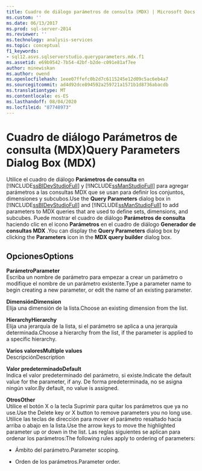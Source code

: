 ```yaml
---
title: Cuadro de diálogo parámetros de consulta (MDX) | Microsoft Docs
ms.custom: ''
ms.date: 06/13/2017
ms.prod: sql-server-2014
ms.reviewer: ''
ms.technology: analysis-services
ms.topic: conceptual
f1_keywords:
- sql12.asvs.sqlserverstudio.queryparameters.mdx.f1
ms.assetid: e69b9542-7b54-42bf-b2de-c091e81af7ee
author: minewiskan
ms.author: owend
ms.openlocfilehash: 1eee07ffefc0b2d7c6115245e12d09c5ac6eb4a7
ms.sourcegitcommit: ad4d92dce894592a259721a1571b1d8736abacdb
ms.translationtype: MT
ms.contentlocale: es-ES
ms.lasthandoff: 08/04/2020
ms.locfileid: "87748973"
---
```

# <a name="query-parameters-dialog-box-mdx"></a><span data-ttu-id="c10c2-102">Cuadro de diálogo Parámetros de consulta (MDX)</span><span class="sxs-lookup"><span data-stu-id="c10c2-102">Query Parameters Dialog Box (MDX)</span></span>
  <span data-ttu-id="c10c2-103">Utilice el cuadro de diálogo **Parámetros de consulta** en [!INCLUDE[ssBIDevStudioFull](../includes/ssbidevstudiofull-md.md)] y [!INCLUDE[ssManStudioFull](../includes/ssmanstudiofull-md.md)] para agregar parámetros a las consultas MDX que se usan para definir los conjuntos, dimensiones y subcubos.</span><span class="sxs-lookup"><span data-stu-id="c10c2-103">Use the **Query Parameters** dialog box in [!INCLUDE[ssBIDevStudioFull](../includes/ssbidevstudiofull-md.md)] and [!INCLUDE[ssManStudioFull](../includes/ssmanstudiofull-md.md)] to add parameters to MDX queries that are used to define sets, dimensions, and subcubes.</span></span> <span data-ttu-id="c10c2-104">Puede mostrar el cuadro de diálogo **Parámetros de consulta** haciendo clic en el icono **Parámetros** en el cuadro de diálogo **Generador de consultas MDX** .</span><span class="sxs-lookup"><span data-stu-id="c10c2-104">You can display the **Query Parameters** dialog box by clicking the **Parameters** icon in the **MDX query builder** dialog box.</span></span>  
  
## <a name="options"></a><span data-ttu-id="c10c2-105">Opciones</span><span class="sxs-lookup"><span data-stu-id="c10c2-105">Options</span></span>  
 <span data-ttu-id="c10c2-106">**Parámetro**</span><span class="sxs-lookup"><span data-stu-id="c10c2-106">**Parameter**</span></span>  
 <span data-ttu-id="c10c2-107">Escriba un nombre de parámetro para empezar a crear un parámetro o modifique el nombre de un parámetro existente.</span><span class="sxs-lookup"><span data-stu-id="c10c2-107">Type a parameter name to begin creating a new parameter, or edit the name of an existing parameter.</span></span>  
  
 <span data-ttu-id="c10c2-108">**Dimensión**</span><span class="sxs-lookup"><span data-stu-id="c10c2-108">**Dimension**</span></span>  
 <span data-ttu-id="c10c2-109">Elija una dimensión de la lista.</span><span class="sxs-lookup"><span data-stu-id="c10c2-109">Choose an existing dimension from the list.</span></span>  
  
 <span data-ttu-id="c10c2-110">**Hierarchy**</span><span class="sxs-lookup"><span data-stu-id="c10c2-110">**Hierarchy**</span></span>  
 <span data-ttu-id="c10c2-111">Elija una jerarquía de la lista, si el parámetro se aplica a una jerarquía determinada.</span><span class="sxs-lookup"><span data-stu-id="c10c2-111">Choose a hierarchy from the list, if the parameter is applied to a specific hierarchy.</span></span>  
  
 <span data-ttu-id="c10c2-112">**Varios valores**</span><span class="sxs-lookup"><span data-stu-id="c10c2-112">**Multiple values**</span></span>  
 <span data-ttu-id="c10c2-113">Descripción</span><span class="sxs-lookup"><span data-stu-id="c10c2-113">Description</span></span>  
  
 <span data-ttu-id="c10c2-114">**Valor predeterminado**</span><span class="sxs-lookup"><span data-stu-id="c10c2-114">**Default**</span></span>  
 <span data-ttu-id="c10c2-115">Indica el valor predeterminado del parámetro, si existe.</span><span class="sxs-lookup"><span data-stu-id="c10c2-115">Indicate the default value for the parameter, if any.</span></span> <span data-ttu-id="c10c2-116">De forma predeterminada, no se asigna ningún valor.</span><span class="sxs-lookup"><span data-stu-id="c10c2-116">By default, no value is assigned.</span></span>  
  
 <span data-ttu-id="c10c2-117">**Otros**</span><span class="sxs-lookup"><span data-stu-id="c10c2-117">**Other**</span></span>  
 <span data-ttu-id="c10c2-118">Utilice el botón X o la tecla Suprimir para quitar los parámetros que ya no use.</span><span class="sxs-lookup"><span data-stu-id="c10c2-118">Use the Delete key or X button to remove parameters you no long use.</span></span> <span data-ttu-id="c10c2-119">Utilice las teclas de dirección para mover el parámetro resaltado hacia arriba o abajo en la lista.</span><span class="sxs-lookup"><span data-stu-id="c10c2-119">Use the arrow keys to move the highlighted parameter up or down in the list.</span></span> <span data-ttu-id="c10c2-120">Las reglas siguientes se aplican para ordenar los parámetros:</span><span class="sxs-lookup"><span data-stu-id="c10c2-120">The following rules apply to ordering of parameters:</span></span>  
  
-   <span data-ttu-id="c10c2-121">Ámbito del parámetro.</span><span class="sxs-lookup"><span data-stu-id="c10c2-121">Parameter scoping.</span></span>  
  
-   <span data-ttu-id="c10c2-122">Orden de los parámetros.</span><span class="sxs-lookup"><span data-stu-id="c10c2-122">Parameter order.</span></span>  
  
  
